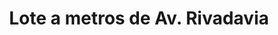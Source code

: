 ---
image: '/imgV/L/L a metros av rivadavia.png'
title: 'Lote a metros de Av. Rivadavia'
location: 'San Miguel del Monte'
price: '$$$'
metros: 'Consultar Metros'
info: 'Ubicación: Calle Súarez esquina Pasaje Aicardi.'
---
